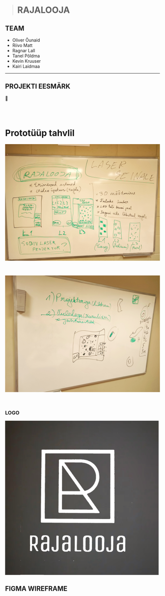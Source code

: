 ># RAJALOOJA
## TEAM
- Oliver Õunaid
- Riivo Matt
- Ragnar Lall
- Tanel Põldma
- Kevin Kruuser
- Kairi Laidmaa

***

## PROJEKTI EESMÄRK

🧗

<br>
<br>


# Prototüüp tahvlil



![title](images/IMG_20230201_152811.jpg)

<br>

![title](images/pi2.jpg)

<br>

### LOGO
![title](images/MicrosoftTeams-image%20(1).png)



## FIGMA WIREFRAME







